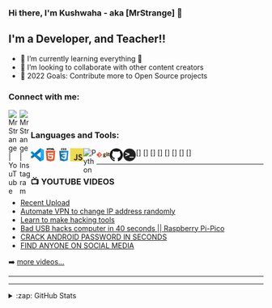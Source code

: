 ### Hi there, I'm Kushwaha - aka [MrStrange] 👋 

## I'm a Developer, and Teacher!!

- 🌱 I’m currently learning everything 🤣
- 👯 I’m looking to collaborate with other content creators
- 🥅 2022 Goals: Contribute more to Open Source projects

### Connect with me:

[<img align="left" alt="MrStrange | YouTube" width="22px" src="https://cdn.jsdelivr.net/npm/simple-icons@v3/icons/youtube.svg" />][youtube]
[<img align="left" alt="MrStrange | Instagram" width="22px" src="https://cdn.jsdelivr.net/npm/simple-icons@v3/icons/instagram.svg" />][instagram]

<br />

### Languages and Tools:

[<img align="left" alt="Visual Studio Code" width="26px" src="https://raw.githubusercontent.com/github/explore/80688e429a7d4ef2fca1e82350fe8e3517d3494d/topics/visual-studio-code/visual-studio-code.png" />]
[<img align="left" alt="HTML5" width="26px" src="https://raw.githubusercontent.com/github/explore/80688e429a7d4ef2fca1e82350fe8e3517d3494d/topics/html/html.png" />]
[<img align="left" alt="CSS3" width="26px" src="https://raw.githubusercontent.com/github/explore/80688e429a7d4ef2fca1e82350fe8e3517d3494d/topics/css/css.png" />]
[<img align="left" alt="JavaScript" width="26px" src="https://raw.githubusercontent.com/github/explore/80688e429a7d4ef2fca1e82350fe8e3517d3494d/topics/javascript/javascript.png" />]
[<img align="left" alt="Python" width="26px" src="https://raw.githubusercontent.com/jmnote/z-icons/master/svg/python.svg" />]
[<img align="left" alt="Git" width="26px" src="https://raw.githubusercontent.com/github/explore/80688e429a7d4ef2fca1e82350fe8e3517d3494d/topics/git/git.png" />]
[<img align="left" alt="GitHub" width="26px" src="https://raw.githubusercontent.com/github/explore/78df643247d429f6cc873026c0622819ad797942/topics/github/github.png" />]
[<img align="left" alt="Terminal" width="26px" src="https://raw.githubusercontent.com/github/explore/80688e429a7d4ef2fca1e82350fe8e3517d3494d/topics/terminal/terminal.png" />]
<br />

---

### 📺 YOUTUBE VIDEOS

<!-- YOUTUBE:START -->
- [Recent Upload](https://youtu.be/kmAb67EMhbA)
- [Automate VPN to change IP address randomly](https://youtu.be/poaEIGKvAmw)
- [Learn to make hacking tools](https://youtu.be/WVXE-DM8UNs)
- [Bad USB hacks computer in 40 seconds || Raspberry Pi-Pico](https://youtu.be/NZASumkG6M8)
- [CRACK ANDROID PASSWORD IN SECONDS](https://youtu.be/CtaQTDfTqxA)
- [FIND ANYONE ON SOCIAL MEDIA](https://youtu.be/Ktiy6bl_B9I)
<!-- YOUTUBE:END -->

➡️ [more videos...](https://www.youtube.com/c/STRANGELEARNINGSs)

---

---


<details>
  <summary>:zap: GitHub Stats</summary>
[![Strange's GitHub stats](https://github-readme-stats.vercel.app/api?username=EnriqueStrange)](https://github.com/anuraghazra/github-readme-stats)
</details>




[youtube]: https://www.youtube.com/c/STRANGELEARNINGSs
[instagram]: https://www.instagram.com/strange_learnings_
